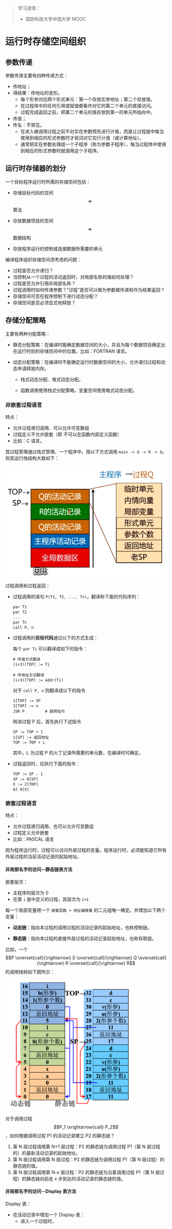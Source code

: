 > 学习途径：
>
> - 国防科技大学中国大学 MOOC

# 运行时存储空间组织

## 参数传递

参数传递主要有四种传递方式：

- 传地址；
- 得结果：传地址的变形。
  - 每个形参对应两个形式单元：第一个存放实参地址；第二个存放值。
  - 在过程体中的任何引用或赋值都看作对它的第二个单元的直接访问。
  - 过程完成返回之前，把第二个单元的值存放到第一的单元所指向中。
- 传值；
- 传名：不常见。
  - 在进入被调用过程之前不对实在参数预先进行计值，而是让过程提中每当使用到相应的形式参数时才祝词对它实行计值（或计算地址）。
  - 通常把实在参数处理成一个子程序（称为参数子程序），每当过程体中使用到相应的形式参数时就调用这个子程序。

## 运行时存储器的划分

一个目标程序运行时所需的存储空间包括：

- 存储目标代码的空间 $$\Rightarrow$$ 算法
- 存放数据项目的空间 $$\Rightarrow$$ 数据结构

- 存放程序运行的控制或连接数据所需要的单元

编译程序组织存储空间须考虑的问题：

- 过程是否允许递归？
- 当控制从一个过程的活动返回时，对局部名称的值如何处理？
- 过程是否允许引用非局部名称？
- 过程调用时如何传递参数？“过程”是否可以做为参数被传递和作为结果返回？
- 存储空间可否在程序控制下进行动态分配？
- 存储空间是否必须显式地释放？

## 存储分配策略

主要有两种分配策略：

- 静态分配策略：在编译时能确定数据空间的大小，并且为每个数据项目确定出在运行时刻的存储空间中的位置。比如：FORTRAN 语言。

- 动态分配策略：在编译时不能确定运行时数据空间的大小，允许递归过程和动态申请释放内存。

  - 栈式动态分配、堆式动态分配。

  - 函数调用使用栈式分配策略，变量空间使用堆式动态分配。

### 非嵌套过程语言

特点：

- 允许过程递归调用、可以允许可变数组
- 过程定义不允许嵌套（即 不可以在函数内部定义函数）
- 比如：C 语言。

其过程管理通过栈式管理，一个程序中，按以下方式调用 `main -> Q -> R -> Q`，则其运行栈结构大致如下：

![non-nested-process](./non-nested-process.png)

过程调用和过程返回：

- 过程调用的语句 `P(T1, T2, ..., Tn)`，翻译称下面的代码序列：

  ```pseudocode
  par T1
  par T2
  ...
  par Tn
  call P, n
  ```

- 过程调用的**目标代码**通过以下的方式生成：

  每个 `par Ti` 可以翻译成如下的指令：

  ```pseudocode
  # 传值方式翻译
  (i+3)[TOP] := Ti
  
  # 传地址方式翻译
  (i+3)[TOP] := addr(Ti)
  ```

  对于 `call P, n` 则翻译成以下的指令

  ```pseudocode
  1[TOP] := SP
  3[TOP] := n
  JSR P			# 跳转指令
  ```

  转进过程 P 后，首先执行下述指令

  ```pseudocode
  SP := TOP + 1
  1[SP] := 返回地址
  TOP := TOP + L
  ```

  其中，L 为过程 P 的火丁记录所需要的单元数，在编译时可确定。

- 过程返回时，应执行下面的指令：

  ```pseudocode
  TOP := SP - 1
  SP := 0[SP]
  X := 2[TOP]
  UJ 0[X]
  ```

### 嵌套过程语言

特点：

- 允许过程递归调用、也可以允许可变数组
- 过程定义允许嵌套
- 比如：PASCAL 语言

因为程序运行时，过程可以访问外层过程的变量。程序运行时，必须能知道它所有外层过程的当前活动记录的起始地址。

#### 非局部名字的访问--静态链表方法

嵌套层次：

- 主程序的层次为 0
- 在第 `i` 层中定义的过程，其层次为 `i+1`

每一个局部变量用一个 `嵌套层数 + 地址偏移量` 的二元组唯一确定。并增加以下两个变量：

- **动态链**：指向本过程的调用过程的活动记录的起始地址，也称控制链。

- **静态链**：指向本过程的直接外层过程的活动记录起始地址，也称存取链。

 比如，一个 $$P \overset{call}{\rightarrow} S \overset{call}{\rightarrow} Q \overset{call}{\rightarrow} R \overset{call}{\rightarrow} R$$ 的调用栈帧如下图所示：

![nested-language-static-chain](./nested-language-static-chain.png)

对于调用过程 $$P_1 \xrightarrow{call} P_2$$，如何根据调用过程 P1 的活动记录建立 P2 的静态链？

1. 第 N 层过程调用第 N+1 层过程：P2 的静态链为调用过程 P1（第 N 层过程的）的最新活动记录的起始地址。
2. 第 N 层过程调用第 N 层过程：P2 的静态链为调用过程 P1（第 N 层过程）的静态链的值。
3. 第 N 层过程调用第 N-x 层过程：P2 的静态链为沿着调用过程 P1（第 N 层过程）的静态链向前走 x 步到达的活动记录的静态链的值。

#### 非局部名字的访问--Display 表方法

Display 表：

- 在活动记录中增加一个 Display 表：
  - 进入一个过程时，

